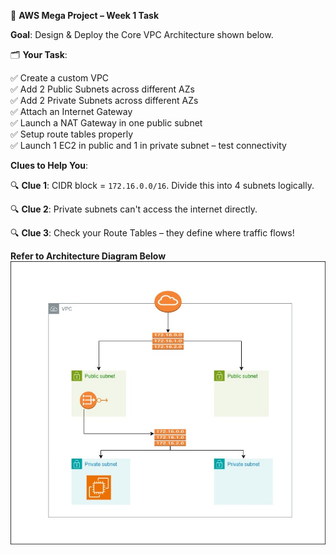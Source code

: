 📌 **AWS Mega Project – Week 1 Task**


 **Goal**: Design & Deploy the Core VPC Architecture shown below.

🗂️ **Your Task**:

✅ Create a custom VPC  
✅ Add 2 Public Subnets across different AZs  
✅ Add 2 Private Subnets across different AZs  
✅ Attach an Internet Gateway  
✅ Launch a NAT Gateway in one public subnet  
✅ Setup route tables properly  
✅ Launch 1 EC2 in public and 1 in private subnet – test connectivity  

**Clues to Help You**:

🔍 **Clue 1**: CIDR block = `172.16.0.0/16`. Divide this into 4 subnets logically.

🔍 **Clue 2**: Private subnets can't access the internet directly.

🔍 **Clue 3**: Check your Route Tables – they define where traffic flows!

 **Refer to Architecture Diagram Below**  
![My Image](./Images/3-tier-week-1.jpg)